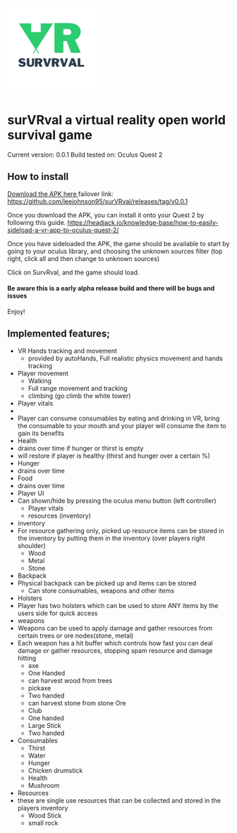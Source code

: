 <img src="https://github.com/leejohnson95/surVRval/blob/main/IMG_5863.jpg" alt="survrval logo" style="width:200px;height:auto;">
<h1>surVRval a virtual reality open world survival game</h1>

Current version: 0.0.1
Build tested on: Oculus Quest 2

<h2> How to install </h2>

<a href="https://github.com/leejohnson95/surVRval/releases/download/v0.0.1/testBuild_v0.0.1.apk"> Download the APK here </a>
failover link: https://github.com/leejohnson95/surVRval/releases/tag/v0.0.1

Once you download the APK, you can install it onto your Quest 2 by following this guide.
https://headjack.io/knowledge-base/how-to-easily-sideload-a-vr-app-to-oculus-quest-2/

Once you have sideloaded the APK, the game should be available to start by going to your oculus library, and choosing the unknown sources filter (top right, click all and then change to unknown sources)

Click on SurvRval, and the game should load.

<h4> Be aware this is a early alpha release build and there will be bugs and issues </h4>

Enjoy!



<h2> Implemented features; </h2>

- VR Hands tracking and movement
  - provided by autoHands, Full realistic physics movement and hands tracking
- Player movement
  - Walking
  - Full range movement and tracking
  - climbing (go climb the white tower)
- Player vitals
-
-  Player can consume consumables by eating and drinking in VR, bring the consumable to your mouth and your player will consume the item to gain its benefits
  - Health
   - drains over time if hunger or thirst is empty
   - will restore if player is healthy (thirst and hunger over a certain %)
  - Hunger
   - drains over time
  - Food
   - drains over time
- Player UI
- Can shown/hide by pressing the oculus menu button (left controller)
  - Player vitals
  - resources (inventory)
- inventory
- For resource gathering only, picked up resource items can be stored in the inventory by putting them in the inventory (over players right shoulder)
  - Wood
  - Metal
  - Stone
- Backpack
- Physical backpack can be picked up and items can be stored
  - Can store consumables, weapons and other items
- Holsters
- Player has two holsters which can be used to store ANY items by the users side for quick access
- weapons
- Weapons can be used to apply damage and gather resources from certain trees or ore nodes(stone, metal)
- Each weapon has a hit buffer which controls how fast you can deal damage or gather resources, stopping spam resource and damage hitting
  - axe
   - One Handed
   - can harvest wood from trees
  - pickaxe
   - Two handed
   - can harvest stone from stone Ore
  - Club
   - One handed
  - Large Stick
   - Two handed
- Consumables
  - Thirst
   - Water
  - Hunger
   - Chicken drumstick
  - Health
   - Mushroom
- Resources
- these are single use resources that can be collected and stored in the players inventory
  - Wood Stick
  - small rock
